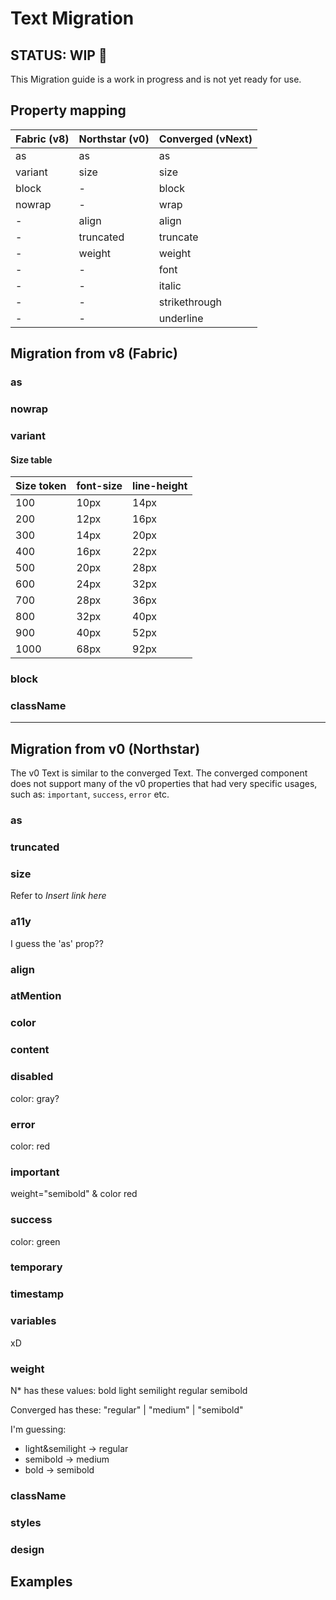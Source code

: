 # Text Migration

## STATUS: WIP 🚧

This Migration guide is a work in progress and is not yet ready for use.

## Property mapping

| Fabric (v8) | Northstar (v0) | Converged (vNext) |
| ----------- | -------------- | ----------------- |
| as          | as             | as                |
| variant     | size           | size              |
| block       | -              | block             |
| nowrap      | -              | wrap              |
| -           | align          | align             |
| -           | truncated      | truncate          |
| -           | weight         | weight            |
| -           | -              | font              |
| -           | -              | italic            |
| -           | -              | strikethrough     |
| -           | -              | underline         |

## Migration from v8 (Fabric)

### as

<!-- NO CHANGE -->

### nowrap

<!-- wrap={false} -->

### variant

<!-- size - But also from string to number. Add mapping table -->

#### Size table

| Size token | font-size | line-height |
| ---------- | --------- | ----------- |
| 100        | 10px      | 14px        |
| 200        | 12px      | 16px        |
| 300        | 14px      | 20px        |
| 400        | 16px      | 22px        |
| 500        | 20px      | 28px        |
| 600        | 24px      | 32px        |
| 700        | 28px      | 36px        |
| 800        | 32px      | 40px        |
| 900        | 40px      | 52px        |
| 1000       | 68px      | 92px        |

### block

<!-- NO CHANGE -->

### className

<!-- NO CHANGE -->

---

## Migration from v0 (Northstar)

The v0 Text is similar to the converged Text.
The converged component does not support many of the v0 properties that had very specific usages, such as: `important`, `success`, `error` etc.

### as

<!-- NO CHANGE -->

### truncated

<!-- block + wrap={false} + truncate -->

### size

<!-- size - But also from string to number. Add mapping table -->

Refer to _Insert link here_

### a11y

<!-- Who knows?? -->

I guess the 'as' prop??

### align

<!-- NO CHANGE -->

### atMention

<!-- DEPRECATED - show how to mimic impl -->

### color

<!-- DEPRECATED - show how to mimic impl -->

### content

<!-- children -->

### disabled

<!-- DEPRECATED - show how to mimic impl -->

color: gray?

### error

<!-- DEPRECATED - show how to mimic impl -->

color: red

### important

<!-- DEPRECATED (maybe bold/weight?) - show how to mimic impl -->

weight="semibold" & color red

### success

<!-- DEPRECATED - show how to mimic impl -->

color: green

### temporary

<!-- DEPRECATED (maybe italic?) - show how to mimic impl -->

### timestamp

<!-- DEPRECATED - show how to mimic impl -->

### variables

<!-- God help us --> xD

### weight

<!-- NO CHANGE (I think?) -->

N\* has these values: bold light semilight regular semibold

Converged has these: "regular" \| "medium" \| "semibold"

I'm guessing:

- light&semilight -> regular
- semibold -> medium
- bold -> semibold

### className

<!-- NO CHANGE -->

### styles

<!-- pls use make-styles 🥺 -->

### design

<!-- *Enya - Only Time playing in the background* -->

## Examples
